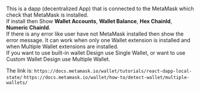This is a dapp (decentralized App) that is connected to the MetaMask which check that MetaMask is installed. <br/> If install then Show <b>Wallet Accounts</b>, <b>Wallet Balance</b>, <b>Hex ChainId</b>, <b>Numeric ChainId</b>. <br/>
If there is any error like user have not MetaMask installed then show the error message.
It can work when only one Wallet extension is installed and when Multiple Wallet extensions are installed. <br>
If you want to use built-in wallet Design use Single Wallet, or want to use Custom Wallet Design use Multiple Wallet.

The link is:
`https://docs.metamask.io/wallet/tutorials/react-dapp-local-state/`
`https://docs.metamask.io/wallet/how-to/detect-wallet/multiple-wallets/`